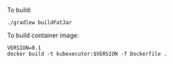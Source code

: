 To build:
```shell
./gradlew buildFatJar
```

To build container image:
```shell
VERSION=0.1
docker build -t kubexecutor:$VERSION -f Dockerfile .
```